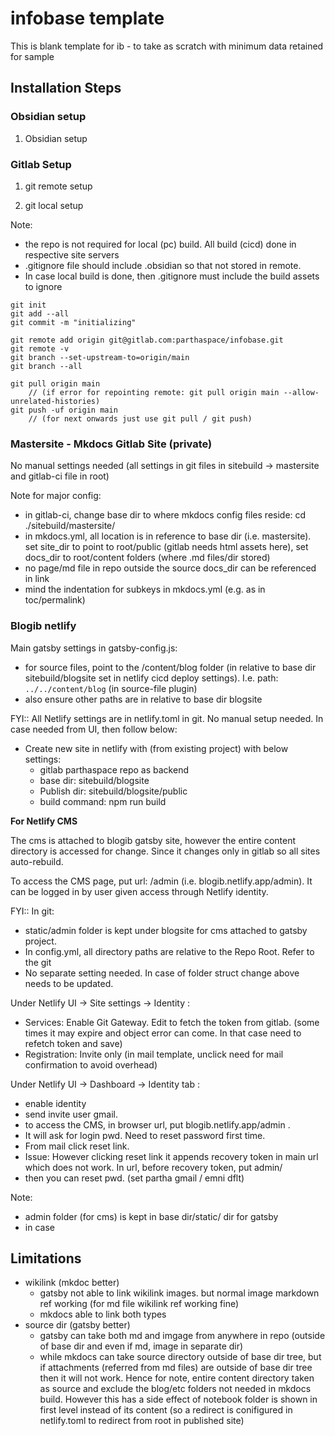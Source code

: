 # infobase template  

This is blank template for ib - to take as scratch with minimum data retained for sample

## Installation Steps

### Obsidian setup

1. Obsidian setup

### Gitlab Setup

1. git remote setup
   
2. git local setup

Note:
- the repo is not required for local (pc) build. All build (cicd) done in respective site servers
- .gitignore file should include .obsidian so that not stored in remote.
- In case local build is done, then .gitignore must include the build assets to ignore

```
git init
git add --all
git commit -m "initializing"

git remote add origin git@gitlab.com:parthaspace/infobase.git
git remote -v
git branch --set-upstream-to=origin/main
git branch --all

git pull origin main
    // (if error for repointing remote: git pull origin main --allow-unrelated-histories)
git push -uf origin main
    // (for next onwards just use git pull / git push)
```
### Mastersite - Mkdocs Gitlab Site (private)
No manual settings needed (all settings in git files in sitebuild -> mastersite and gitlab-ci file in root)

Note for major config:
- in gitlab-ci, change base dir to where mkdocs config files reside: cd ./sitebuild/mastersite/
- in mkdocs.yml, all location is in reference to base dir (i.e. mastersite). set site_dir to point to root/public (gitlab needs html assets here), set docs_dir to root/content folders (where .md files/dir stored)
-  no page/md file in repo outside the source docs_dir can be referenced in link
-  mind the indentation for subkeys in mkdocs.yml (e.g. as in toc/permalink)


### Blogib netlify
Main gatsby settings in gatsby-config.js:
- for source files, point to the /content/blog folder (in relative to base dir sitebuild/blogsite set in netlify cicd deploy settings). I.e. path: `../../content/blog`  (in source-file plugin)
- also ensure other paths are in relative to base dir blogsite

FYI:: All Netlify settings are in netlify.toml in git. No manual setup needed. 
In case needed from UI, then follow below:
- Create new site in netlify with (from existing project) with below settings:
  - gitlab parthaspace repo as backend
  - base dir: sitebuild/blogsite
  - Publish dir: sitebuild/blogsite/public
  - build command: npm run build

**For Netlify CMS**

The cms is attached to blogib gatsby site, however the entire content directory is accessed for change. Since it changes only in gitlab so all sites auto-rebuild. 

To access the CMS page, put url: <gatsby blog url>/admin (i.e. blogib.netlify.app/admin). It can be logged in by user given access through Netlify identity. 

FYI:: In git:
- static/admin folder is kept under blogsite for cms attached to gatsby project. 
- In config.yml, all directory paths are relative to the Repo Root. Refer to the git
- No separate setting needed. In case of folder struct change above needs to be updated.  

Under Netlify UI -> Site settings -> Identity :
- Services: Enable Git Gateway. Edit to fetch the token from gitlab. (some times it may expire and object error can come. In that case need to refetch token and save)
- Registration: Invite only (in mail template, unclick need for mail confirmation to avoid overhead)
  
Under Netlify UI -> Dashboard -> Identity tab : 
- enable identity
- send invite user gmail. 
- to access the CMS, in browser url, put blogib.netlify.app/admin . 
- It will ask for login pwd. Need to reset password first time. 
- From mail click reset link.
- Issue: However clicking reset link it appends recovery token in main url which does not work. In url, before recovery token, put admin/
- then you can reset pwd.  (set partha gmail / emni dflt)

Note:
- admin folder (for cms) is kept in base dir/static/ dir for gatsby
- in case


## Limitations
- wikilink (mkdoc better)
  - gatsby not able to link wikilink images. but normal image markdown ref working  (for md file wikilink ref working fine)
  - mkdocs able to link both types 
- source dir (gatsby better)
  - gatsby can take both md and imgage from anywhere in repo (outside of base dir and even if md, image in separate dir)
  - while mkdocs can take source directory outside of base dir tree, but if attachments (referred from md files) are outside of base dir tree then it will not work. Hence for note, entire content directory taken as source and exclude the blog/etc folders not needed in mkdocs build. However this has a side effect of notebook folder is shown in first level instead of its content (so a redirect is conifigured in netlify.toml to redirect from root in published site)  
